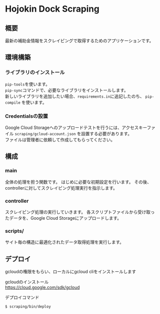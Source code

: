 # Hojokin Dock Scraping

## 概要
最新の補助金情報をスクレイピングで取得するためのアプリケーションです。

## 環境構築

### ライブラリのインストール
`pip-tools`を使います。  
`pip-sync`コマンドで、必要なライブラリをインストールします。  
新しいライブラリを追加したい場合、`requirements.in`に追記したのち、 `pip-compile` を使います。  

### Credentialsの設置
Google Cloud Storageへのアップロードテストを行うには、アクセスキーファイル `scraping/gcloud-account.json` を設置する必要があります。  
ファイルは管理者に依頼して作成してもらってください。  

## 構成
### main
全体の処理を担う関数です。
はじめに必要な初期設定を行います。
その後、controllerに対してスクレイピング処理実行を指示します。

### controller
スクレイピング処理の実行していきます。
各スクリプトファイルから受け取ったデータを、Google Cloud Storageにアップロードします。

### scripts/
サイト毎の構造に最適化されたデータ取得処理を実行します。

## デプロイ
gcloudの権限をもらい、ローカルにgcloud cliをインストールします  

gcloudのインストール  
https://cloud.google.com/sdk/gcloud

デプロイコマンド  
```
$ scraping/bin/deploy
```
